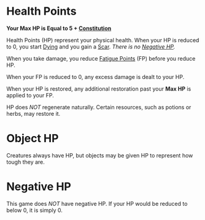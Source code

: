 # Health Points

**Your Max HP is Equal to 5 + [Constitution](../Chosen%20Statistics/Constitution.md)**

Health Points (HP) represent your physical health. When your HP is reduced to 0, you start [Dying](../../Game%20Procedures/Conditions/Dying.md) and you gain a [Scar](Scars.md). *There is no [Negative HP](Health%20Points.md#Negative%20HP).*

When you take damage, you reduce [Fatigue Points](Fatigue%20Points.md) (FP) before you reduce HP.

When your FP is reduced to 0, any excess damage is dealt to your HP.

When your HP is restored, any additional restoration past your **Max HP** is applied to your FP.

HP does *NOT* regenerate naturally. Certain resources, such as potions or herbs, may restore it.

# Object HP

Creatures always have HP, but objects may be given HP to represent how tough they are.

# Negative HP

This game does *NOT* have negative HP. If your HP would be reduced to below 0, it is simply 0.
